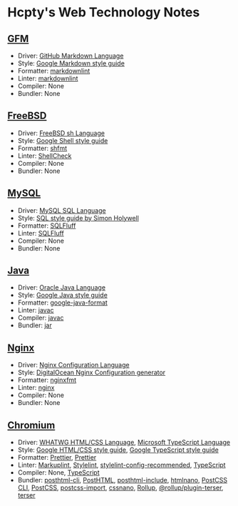 # Hcpty's Web Technology Notes

## [GFM](https://github.github.com/gfm)

- Driver: [GitHub Markdown Language](https://github.github.com/gfm)
- Style: [Google Markdown style guide](https://google.github.io/styleguide/docguide/style.html)
- Formatter: [markdownlint](https://dlaa.me/markdownlint)
- Linter: [markdownlint](https://dlaa.me/markdownlint)
- Compiler: None
- Bundler: None

## [FreeBSD](https://www.freebsd.org)

- Driver: [FreeBSD sh Language](https://man.freebsd.org/cgi/man.cgi?query=sh)
- Style: [Google Shell style guide](https://google.github.io/styleguide/shellguide.html)
- Formatter: [shfmt](https://github.com/mvdan/sh#shfmt)
- Linter: [ShellCheck](https://www.shellcheck.net)
- Compiler: None
- Bundler: None

## [MySQL](https://www.mysql.com)

- Driver: [MySQL SQL Language](https://dev.mysql.com/doc/refman/8.4/en/glossary.html#glos_sql)
- Style: [SQL style guide by Simon Holywell](https://www.sqlstyle.guide)
- Formatter: [SQLFluff](https://sqlfluff.com)
- Linter: [SQLFluff](https://sqlfluff.com)
- Compiler: None
- Bundler: None

## [Java](https://www.oracle.com/java)

- Driver: [Oracle Java Language](https://docs.oracle.com/en/java/javase)
- Style: [Google Java style guide](https://google.github.io/styleguide/javaguide.html)
- Formatter: [google-java-format](https://github.com/google/google-java-format)
- Linter: [javac](https://docs.oracle.com/en/java/javase/21/docs/specs/man/javac.html)
- Compiler: [javac](https://docs.oracle.com/en/java/javase/21/docs/specs/man/javac.html)
- Bundler: [jar](https://docs.oracle.com/en/java/javase/21/docs/specs/man/jar.html)

## [Nginx](https://www.f5.com/products/nginx)

- Driver: [Nginx Configuration Language](https://nginx.org/en/docs)
- Style: [DigitalOcean Nginx Configuration generator](https://www.digitalocean.com/community/tools/nginx)
- Formatter: [nginxfmt](https://github.com/slomkowski/nginx-config-formatter)
- Linter: [nginx](https://nginx.org/en/docs/switches.html)
- Compiler: None
- Bundler: None

## [Chromium](https://www.chromium.org/Home)

- Driver: [WHATWG HTML/CSS Language](https://spec.whatwg.org), [Microsoft TypeScript Language](https://www.typescriptlang.org)
- Style: [Google HTML/CSS style guide](https://google.github.io/styleguide/htmlcssguide.html), [Google TypeScript style guide](https://google.github.io/styleguide/tsguide.html)
- Formatter: [Prettier](https://prettier.io), [Prettier](https://prettier.io)
- Linter: [Markuplint](https://markuplint.dev), [Stylelint](https://stylelint.io), [stylelint-config-recommended](https://github.com/stylelint/stylelint-config-recommended), [TypeScript](https://www.typescriptlang.org)
- Compiler: None, [TypeScript](https://www.typescriptlang.org)
- Bundler: [posthtml-cli](https://github.com/posthtml/posthtml-cli), [PostHTML](https://posthtml.org), [posthtml-include](https://github.com/posthtml/posthtml-include), [htmlnano](https://htmlnano.netlify.app), [PostCSS CLI](https://github.com/postcss/postcss-cli), [PostCSS](https://postcss.org), [postcss-import](https://github.com/postcss/postcss-import), [cssnano](https://cssnano.github.io/cssnano), [Rollup](https://rollupjs.org), [@rollup/plugin-terser](https://github.com/rollup/plugins/tree/master/packages/terser), [terser](https://terser.org)
